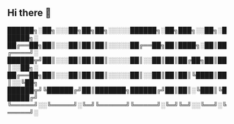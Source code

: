 ## Hi there 👋

<!--
**Syker-eng/Syker-eng** is a ✨ _special_ ✨ repository because its `README.md` (this file) appears on your GitHub profile.

Here are some ideas to get you started:

- 🔭 I’m currently working on ...
- 🌱 I’m currently learning ...
- 👯 I’m looking to collaborate on ...
- 🤔 I’m looking for help with ...
- 💬 Ask me about ...
- 📫 How to reach me: ...
- 😄 Pronouns: ...
- ⚡ Fun fact: ...
-->


██████╗░██╗░░░██╗██╗██╗░░░░░██████╗░██╗███╗░░██╗░██████╗░
██╔══██╗██║░░░██║██║██║░░░░░██╔══██╗██║████╗░██║██╔════╝░
██████╦╝██║░░░██║██║██║░░░░░██║░░██║██║██╔██╗██║██║░░██╗░
██╔══██╗██║░░░██║██║██║░░░░░██║░░██║██║██║╚████║██║░░╚██╗
██████╦╝╚██████╔╝██║███████╗██████╔╝██║██║░╚███║╚██████╔╝
╚═════╝░░╚═════╝░╚═╝╚══════╝╚═════╝░╚═╝╚═╝░░╚══╝░╚═════╝░

